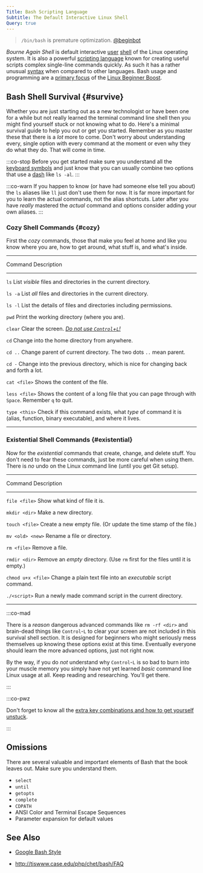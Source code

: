 ```yaml
---
Title: Bash Scripting Language
Subtitle: The Default Interactive Linux Shell
Query: true
---
```


> `/bin/bash` is premature optimization.
> [\@beginbot](https://twitch.tv/beginbot)

*Bourne Again Shell* is default interactive [user](/what/users/)
[shell](/what/shell/) of the Linux operating system. It is also a
powerful [scripting language](/lang/) known for creating useful scripts
complex single-line commands quickly. As such it has a rather unusual
[syntax](/what/syntax/) when compared to other languages. Bash usage and
programming are a [primary focus](/reviews/books/tlcl/) of the [Linux
Beginner Boost](/boosts/oldboost/schedule/).

## Bash Shell Survival {#survive}

Whether you are just starting out as a new technologist or have been one
for a while but not really learned the terminal command line shell then
you might find yourself stuck or not knowing what to do. Here's a
minimal survival guide to help you out or get you started. Remember as
you master these that there is a *lot* more to come. Don't worry about
understanding every, single option with every command at the moment or
even why they do what they do. That will come in time. 

:::co-stop
Before you get started make sure you understand all the [keyboard
symbols](/key/) and just know that you can usually
combine two options that use a [dash](/key/) like `ls
-al`.
:::

:::co-warn
If you happen to know (or have had someone else tell you about) the `ls`
aliases like `ll` just don't use them for now. It is far more important
for you to learn the actual commands, not the alias shortcuts. Later
after you have *really* mastered the *actual* command and options
consider adding your own aliases.
:::

### Cozy Shell Commands {#cozy}

First the *cozy* commands, those that make you feel at home and like you
know where you are, how to get around, what stuff is, and what's inside.

------------------ ------------------------------------------
 Command            Description
------------------ ------------------------------------------
 `ls`              List *visible* files and directories in 
                   the current directory.

 `ls -a`           List *all* files and directories in 
                   the current directory.

 `ls -l`           List the details of files and directories
                   including permissions.

 `pwd`             Print the working directory (where
                   you are).

 `clear`           Clear the screen. [*Do not use
                   `Control`+`L`!*](/advice/dont/controll)

 `cd`              Change into the home directory from
                   anywhere.

 `cd ..`           Change parent of current directory. The
                   two dots `..` mean parent.

 `cd -`            Change into the previous directory, which
                   is nice for changing back and forth a lot.


 `cat <file>`      Shows the content of the file.

 `less <file>`     Shows the content of a long file that
                   you can page through with `Space`. 
                   Remember `q` to quit.

 `type <this>`     Check if this command exists, what
                   *type* of command it is (alias, function,
                   binary executable), and where it lives.
------------------ ------------------------------------------

### Existential Shell Commands {#existential}

Now for the *existential* commands that create, change, and delete
stuff. You don't need to fear these commands, just be more careful when
using them. There is *no* undo on the Linux command line (until you get
Git setup).

-------------------------- ------------------------------------------
 Command                   Description
-------------------------- ------------------------------------------
`file <file>`              Show what kind of file it is.

`mkdir <dir>`              Make a new directory.

`touch <file>`             Create a new empty file. (Or update the
                           time stamp of the file.)

`mv <old> <new>`           Rename a file or directory.

`rm <file>`                Remove a file. 

`rmdir <dir>`              Remove an *empty* directory. (Use `rm`
                           first for the files until it is empty.)

`chmod u+x <file>`         Change a plain text file into an
                           *executable* script command.
                   
`./<script>`               Run a newly made command script in the
                           current directory.
-------------------------- ------------------------------------------

:::co-mad

There is a *reason* dangerous advanced commands like `rm -rf <dir>` and
brain-dead things like `Control`-`L` to clear your screen are not
included in this survival shell section. It is designed for beginners
who might seriously mess themselves up knowing these options exist at
this time. Eventually everyone should learn the more advanced options,
just not right now. 

By the way, if you do *not* understand why `Control`-`L` is so bad to
burn into your muscle memory you simply have not yet learned *basic*
command line Linux usage at all. Keep reading and researching. You'll
get there.

:::

:::co-pwz

Don't forget to know all the [extra key combinations and how to get
yourself unstuck](/key/).

:::

## Omissions

There are several valuable and important elements of Bash that the book leaves out. Make sure you understand them.

* `select`
* `until`
* `getopts`
* `complete`
* `CDPATH`
* ANSI Color and Terminal Escape Sequences
* Parameter expansion for default values

## See Also

* [Google Bash Style](https://google.github.io/styleguide/shellguide.html)
- <http://tiswww.case.edu/php/chet/bash/FAQ>
